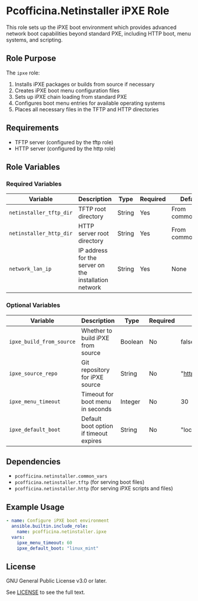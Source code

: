 # Pcofficina.Netinstaller iPXE Role

This role sets up the iPXE boot environment which provides advanced network boot capabilities beyond standard PXE, including HTTP boot, menu systems, and scripting.

## Role Purpose

The `ipxe` role:
1. Installs iPXE packages or builds from source if necessary
2. Creates iPXE boot menu configuration files
3. Sets up iPXE chain loading from standard PXE
4. Configures boot menu entries for available operating systems
5. Places all necessary files in the TFTP and HTTP directories

## Requirements

- TFTP server (configured by the tftp role)
- HTTP server (configured by the http role)

## Role Variables

### Required Variables

| Variable | Description | Type | Required | Default |
|----------|-------------|------|----------|---------|
| `netinstaller_tftp_dir` | TFTP root directory | String | Yes | From common_vars |
| `netinstaller_http_dir` | HTTP server root directory | String | Yes | From common_vars |
| `network_lan_ip` | IP address for the server on the installation network | String | Yes | None |

### Optional Variables

| Variable | Description | Type | Required | Default |
|----------|-------------|------|----------|---------|
| `ipxe_build_from_source` | Whether to build iPXE from source | Boolean | No | false |
| `ipxe_source_repo` | Git repository for iPXE source | String | No | "https://github.com/ipxe/ipxe.git" |
| `ipxe_menu_timeout` | Timeout for boot menu in seconds | Integer | No | 30 |
| `ipxe_default_boot` | Default boot option if timeout expires | String | No | "local" |

## Dependencies

- `pcofficina.netinstaller.common_vars`
- `pcofficina.netinstaller.tftp` (for serving boot files)
- `pcofficina.netinstaller.http` (for serving iPXE scripts and files)

## Example Usage

```yaml
- name: Configure iPXE boot environment
  ansible.builtin.include_role:
    name: pcofficina.netinstaller.ipxe
  vars:
    ipxe_menu_timeout: 60
    ipxe_default_boot: "linux_mint"
```

## License

GNU General Public License v3.0 or later.

See [LICENSE](https://www.gnu.org/licenses/gpl-3.0.txt) to see the full text.
